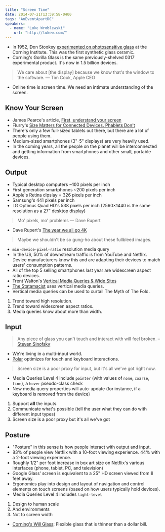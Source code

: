 ```yaml
---
title: "Screen Time"
date: 2014-07-21T13:59:58-0400
tags: "AnEventApartDC"
speakers:
  - name: "Luke Wroblewski"
    url: "http://lukew.com/"
---
```


- In 1952, Don Stookey [experimented on photosensitive glass](http://www.wired.com/2012/09/ff-corning-gorilla-glass/all/) at the Corning Institute. This was the first synthetic glass ceramic.
- Corning's Gorilla Glass is the same previously-shelved 0317 experimental product. It's now in 1.5 billion devices.

> We care about [the display] because we know that's the window to the software. — Tim Cook, Apple CEO

- Online time is screen time. We need an intimate understanding of the screen.


## Know Your Screen

- James Pearce's article, [First, understand your screen](http://tripleodeon.com/2011/12/first-understand-your-screen/)
- Flurry's [Size Matters for Connected Devices. Phablets Don't](http://www.flurry.com/bid/95652/Size-Matters-for-Connected-Devices-Phablets-Don-t)
- There's only a few full-sized tablets out there, but there are a lot of people using them.
- Medium-sized smartphones (3"-5" displays) are very heavily used.
- In the coming years, all the people on the planet will be interconnected and getting information from smartphones and other small, portable devices.


## Output

- Typical desktop computers ~100 pixels per inch
- First generation smartphones ~200 pixels per inch
- Apple's Retina dipslay = 326 pixels per inch
- Samsung's 441 pixels per inch
- LG Optimus Quad HD's 538 pixels per inch (2560×1440 is the same resolution as a 27" desktop display)

> Mo' pixels, mo' problems — Dave Rupert

- Dave Rupert's [The year we all go 4K](http://daverupert.com/2014/01/4K-RWD/)

> Maybe we shouldn't be so gung-ho about these fullbleed images.

- `min-device-pixel-ratio` resolution media query
- In the US, 50% of downstream traffic is from YouTube and Netflix. Device manufacturers know this and are adapting their devices to match users' consumption patterns.
- All of the top 5 selling smartphones last year are widescreen aspect ratio devices.
- Trent Walton's [Vertical Media Queries & Wide Sites](http://trentwalton.com/2012/01/11/vertical-media-queries-wide-sites/)
- [The Statamacist](http://statamicist.com/) uses vertical media queries.
- Vertical media queries can be used to curtail The Myth of The Fold.

1. Trend toward high resolution.
2. Trend toward widescreen aspect ratios.
3. Media queries know about more than width.


## Input

> Any piece of glass you can't touch and interact with will feel broken. – [Steven Sinofsky](https://twitter.com/stevesi/status/419132089976365056)

- We're living in a multi-input world.
- [Polar](http://polarb.com/) optimizes for touch and keyboard interactions.

> Screen size is a poor proxy for input, but it's all we've got right now.

- Media Queries Level 4 include `pointer` (with values of `none`, `coarse`, `fine`), a `hover` pseudo-class check
- New media query properties will auto-update (for instance, if a keyboard is removed from the device)

1. Support **all** the inputs
2. Communicate what's possible (tell the user what they can do with different input types)
3. Screen size is a poor proxy but it's all we've got


## Posture

- "Posture" in this sense is how people interact with output and input.
- 83% of people view Netflix with a 10-foot viewing experience. 44% with a 2-foot viewing experience.
- Roughly 1/2" per foot increase in box art size on Netflix's various interfaces (phone, tablet, PC, and television)
- Google Glass' screen is equivalent to a 25" HD screen viewed from 8 feet away.
- Ergonomics play into design and layout of navigation and control elements on touch screens (based on how users typically hold devices).
- Media Queries Level 4 includes `light-level`

1. Design to human scale
2. And environments
3. Not to screen width

- [Corning's Will Glass](http://www.corning.com/news_center/news_releases/2014/2014020701.aspx): Flexible glass that is thinner than a dollar bill.
